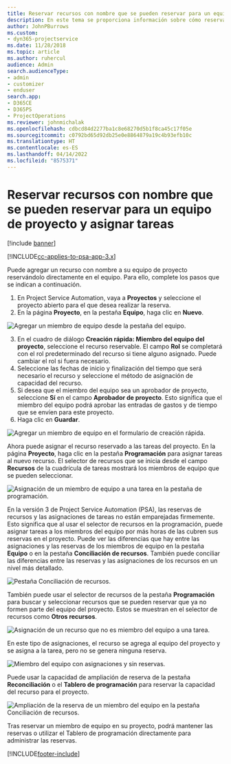 ```yaml
---
title: Reservar recursos con nombre que se pueden reservar para un equipo de proyecto y asignar tareas
description: En este tema se proporciona información sobre cómo reservar recursos con nombre para equipos de proyectos y asignarlos a tareas.
author: JohnPBurrows
ms.custom:
- dyn365-projectservice
ms.date: 11/28/2018
ms.topic: article
ms.author: ruhercul
audience: Admin
search.audienceType:
- admin
- customizer
- enduser
search.app:
- D365CE
- D365PS
- ProjectOperations
ms.reviewer: johnmichalak
ms.openlocfilehash: cdbcd84d2277ba1c8e68270d5b1f8ca45c17f05e
ms.sourcegitcommit: c0792bd65d92db25e0e8864879a19c4b93efb10c
ms.translationtype: HT
ms.contentlocale: es-ES
ms.lasthandoff: 04/14/2022
ms.locfileid: "8575371"
---
```

# <a name="book-named-bookable-resources-to-a-project-team-and-assign-tasks"></a>Reservar recursos con nombre que se pueden reservar para un equipo de proyecto y asignar tareas 

[!include [banner](../includes/psa-now-project-operations.md)]

[!INCLUDE[cc-applies-to-psa-app-3.x](../includes/cc-applies-to-psa-app-3x.md)]

Puede agregar un recurso con nombre a su equipo de proyecto reservándolo directamente en el equipo. Para ello, complete los pasos que se indican a continuación.

1. En Project Service Automation, vaya a **Proyectos** y seleccione el proyecto abierto para el que desea realizar la reserva.
2. En la página **Proyecto**, en la pestaña **Equipo**, haga clic en **Nuevo**. 

![Agregar un miembro de equipo desde la pestaña del equipo.](media/RM-how-to-1.png)

3. En el cuadro de diálogo **Creación rápida: Miembro del equipo del proyecto**, seleccione el recurso reservable. El campo **Rol** se completará con el rol predeterminado del recurso si tiene alguno asignado. Puede cambiar el rol si fuera necesario. 
4. Seleccione las fechas de inicio y finalización del tiempo que será necesario el recurso y seleccione el método de asignación de capacidad del recurso. 
5. Si desea que el miembro del equipo sea un aprobador de proyecto, seleccione **Sí** en el campo **Aprobador de proyecto**. Esto significa que el miembro del equipo podrá aprobar las entradas de gastos y de tiempo que se envíen para este proyecto. 
6. Haga clic en **Guardar**.

![Agregar un miembro de equipo en el formulario de creación rápida.](media/RM-how-to-2.png)


Ahora puede asignar el recurso reservado a las tareas del proyecto. En la página **Proyecto**, haga clic en la pestaña **Programación** para asignar tareas al nuevo recurso. El selector de recursos que se inicia desde el campo **Recursos** de la cuadrícula de tareas mostrará los miembros de equipo que se pueden seleccionar.

![Asignación de un miembro de equipo a una tarea en la pestaña de programación.](media/RM-how-to-3.png)

En la versión 3 de Project Service Automation (PSA), las reservas de recursos y las asignaciones de tareas no están emparejadas firmemente. Esto significa que al usar el selector de recursos en la programación, puede asignar tareas a los miembros del equipo por más horas de las cubren sus reservas en el proyecto.
Puede ver las diferencias que hay entre las asignaciones y las reservas de los miembros de equipo en la pestaña **Equipo** o en la pestaña **Conciliación de recursos**. También puede conciliar las diferencias entre las reservas y las asignaciones de los recursos en un nivel más detallado.

![Pestaña Conciliación de recursos.](media/RM-how-to-4.png)

También puede usar el selector de recursos de la pestaña **Programación** para buscar y seleccionar recursos que se pueden reservar que ya no formen parte del equipo del proyecto. Estos se muestran en el selector de recursos como **Otros recursos**.

![Asignación de un recurso que no es miembro del equipo a una tarea.](media/RM-how-to-5.png)

En este tipo de asignaciones, el recurso se agrega al equipo del proyecto y se asigna a la tarea, pero no se genera ninguna reserva.

![Miembro del equipo con asignaciones y sin reservas.](media/RM-how-to-6.png)

Puede usar la capacidad de ampliación de reserva de la pestaña **Reconciliación** o el **Tablero de programación** para reservar la capacidad del recurso para el proyecto.

![Ampliación de la reserva de un miembro del equipo en la pestaña Conciliación de recursos.](media/RM-how-to-7.png)

Tras reservar un miembro de equipo en su proyecto, podrá mantener las reservas o utilizar el Tablero de programación directamente para administrar las reservas.


[!INCLUDE[footer-include](../includes/footer-banner.md)]
